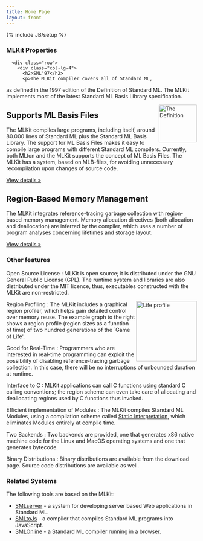```yaml
---
title: Home Page
layout: front
---
```

{% include JB/setup %}

### MLKit Properties

   <!-- Example row of columns -->
      <div class="row">
        <div class="col-lg-4">
          <h2>SML'97</h2>
          <p>The MLKit compiler covers all of Standard ML,
as defined in the 1997 edition of the Definition of Standard ML. The
MLKit implements most of the latest Standard ML Basis Library
specification.</p><img width="100" alt="The Definition" align="right" src="{{BASE_PATH}}/images/Thedef.jpg">
        </div>
        <div class="col-lg-4">
          <h2>Supports ML Basis Files</h2>
          <p>The MLKit compiles large
programs, including itself, around 80.000 lines of Standard ML plus
the Standard ML Basis Library. The support for ML Basis Files makes it
easy to compile large programs with different Standard ML
compilers. Currently, both MLton and the MLKit supports the concept of
ML Basis Files. The MLKit has a system, based on MLB-files, for
avoiding unnecessary recompilation upon changes of source code.</p>
          <p><a class="btn btn-primary" href="{{BASE_PATH}}/mlbasisfiles.html" role="button">View details &raquo;</a></p>
       </div>
        <div class="col-lg-4">
          <h2>Region-Based Memory Management</h2>
          <p>The MLKit integrates reference-tracing garbage collection with region-based memory
management. Memory allocation directives (both allocation and
deallocation) are inferred by the compiler, which uses a number of
program analyses concerning lifetimes and storage layout.</p>
          <p><a class="btn btn-primary" href="{{BASE_PATH}}/doc.html" role="button">View details &raquo;</a></p>
        </div>
      </div>

### Other features

Open Source License
: MLKit is open source; it is
distributed under the GNU General Public License (GPL). The runtime
system and libraries are also distributed under the MIT licence, thus,
executables constructed with the MLKit are non-restricted.

<img width="160" alt="Life profile" align="right" src="{{BASE_PATH}}/images/Life80_large.jpg">

Region Profiling
: The MLKit includes a graphical region
profiler, which helps gain detailed control over memory reuse. The
example graph to the right shows a region profile (region sizes as a
function of time) of two hundred generations of the `Game of
Life'.

Good for Real-Time
: Programmers who are interested in
real-time programming can exploit the possibility of disabling
reference-tracing garbage collection. In this case, there will be no
interruptions of unbounded duration at runtime.

Interface to C
: MLKit applications can call C functions
using standard C calling conventions; the region scheme can even take
care of allocating and deallocating regions used by C functions thus
invoked.

Efficient implementation of Modules
: The MLKit compiles Standard ML Modules, using a compilation scheme called [Static
Interpretation]({{BASE_PATH}}/staticinterp.html), which eliminates Modules entirely at compile
time.

Two Backends
: Two backends are provided, one that
generates x86 native machine code for the Linux and MacOS operating
systems and one that generates bytecode.

Binary Distributions
: Binary distributions are available
  from the download page. Source code distributions are available as
  well.

### Related Systems

The following tools are based on the MLKit:

* [SMLserver](http://www.smlserver.org) - a system for developing server based Web applications in Standard ML.
* [SMLtoJs](http://www.smlserver.org/smltojs) - a compiler that compiles Standard ML programs into JavaScript.
* [SMLOnline](http://www.smlserver.org/ide) - a Standard ML compiler running in a browser.